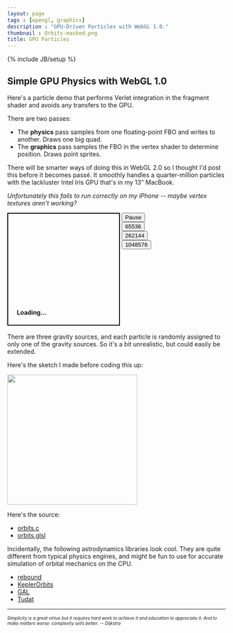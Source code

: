 ```yaml
---
layout: page
tags : [opengl, graphics]
description : "GPU-Driven Particles with WebGL 1.0."
thumbnail : Orbits-masked.png
title: GPU Particles
---
```

{% include JB/setup %}

## Simple GPU Physics with WebGL 1.0

Here's a particle demo that performs Verlet integration in the fragment shader and avoids any transfers to the GPU.

There are two passes:

- The **physics** pass samples from one floating-point FBO and writes to another.  Draws one big quad.
- The **graphics** pass samples the FBO in the vertex shader to determine position.  Draws point sprites.

There will be smarter ways of doing this in WebGL 2.0 so I thought I'd post this before it becomes passé.  It smoothly handles a quarter-million particles with the lackluster Intel Iris GPU that's in my 13" MacBook.

<i>Unfortunately this fails to run correctly on my iPhone -- maybe vertex textures aren't working?</i>

<div style="width:256px;height:256px;border:solid 2px black;position:relative;display:inline-block">
    <div style="z-index:0;bottom:0;left:0;position:absolute;width:100%;padding:20px;font-weight:bold">
        Loading...
    </div>
    <canvas style="z-index:2;bottom:0;left:0;position:absolute;width:400px;height:300px" id="mycanvas" >
    </canvas>
</div>

<div style="width:100px;height:260px;position:relative;display:inline-block">
    <div style="z-index:0;top:0;left:0;position:absolute;width:100%;font-weight:bold">
        <button id="toggle" class="appbtn">Pause</button>
        <button id="256" class="szbtn appbtn">65536</button>
        <button id="512" class="szbtn appbtn selected">262144</button>
        <button id="1024" class="szbtn appbtn">1048576</button>
    </div>
</div>

There are three gravity sources, and each particle is randomly assigned to only one of the gravity sources.  So it's a bit unrealistic, but could easily be extended.

Here's the sketch I made before coding this up:

<a href="{{ ASSET_PATH }}/figures/OrbitsDiagram.jpg">
<img src="{{ ASSET_PATH }}/figures/OrbitsDiagram.jpg"
     class="nice-image"
     style="width:300px">
</a>

Here's the source:

- [orbits.c](https://github.com/prideout/parg/blob/master/demos/orbits.c)
- [orbits.glsl](https://github.com/prideout/parg/blob/master/demos/orbits.glsl)

Incidentally, the following astrodynamics libraries look cool.  They are quite different from typical physics engines, and might be fun to use for accurate simulation of orbital mechanics on the CPU.

- [rebound](https://github.com/hannorein/rebound)
- [KeplerOrbits](https://github.com/podgorskiy/KeplerOrbits)
- [GAL](http://www.amsat-bda.org/GAL_Home.html)
- [Tudat](https://github.com/Tudat)

---

<i style="font-size:10px">Simplicity is a great virtue but it requires hard work to achieve it and education to appreciate it. And to make matters worse: complexity sells better. -- Dijkstra</i>

<script src="{{ ASSET_PATH }}/scripts/jquery-1.11.2.min.js"></script>
<script src="{{ ASSET_PATH }}/scripts/orbits.js"></script>
<script src="{{ ASSET_PATH }}/scripts/parg.js"></script>
<script>
    var baseurl = '{{ ASSET_PATH }}/';
    var app = new PargApp('#mycanvas', 'play', baseurl, true, {
        alpha: false,
        antialias: false
    });
    $('#toggle').click(function() {
        if ($('#toggle').text() == 'Start') {
            app.module.Window.message('play');
            $('#toggle').text('Pause');
        } else {
            app.module.Window.message('pause');
            $('#toggle').text('Start');
        }
    });
    $('.szbtn').click(function() {
        $('.szbtn').removeClass('selected');
        $(this).addClass('selected');
        app.module.Window.message(this.id);
    });
    $('#interactive').click(function() {
        $('#interactive').toggleClass('selected');
        app.block_interaction = !app.block_interaction;
    });
</script>

